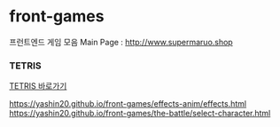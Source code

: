 # front-games
프런트엔드 게임 모음
Main Page : http://www.supermaruo.shop


### TETRIS
[TETRIS 바로가기](https://yashin20.github.io/front-games/tetris-v5/tetris-v5.html)


https://yashin20.github.io/front-games/effects-anim/effects.html
https://yashin20.github.io/front-games/the-battle/select-character.html
